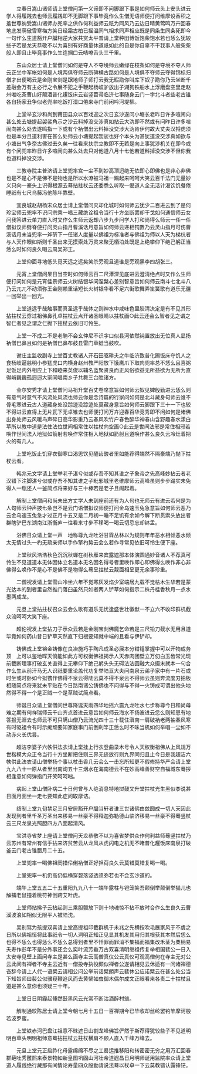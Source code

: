 <!-- { "loadSidebar": true } -->
　　立春日嵩山诸师请上堂僧问第一义谛即不问脚跟下事是如何师云头上安头进云学人得履践去也师云履践即不无脚跟下事毕竟作么生僧无语师便打问维摩设香积之羞世尊纳受嵩山诸师办兜率之供作何利益师云祇为同风乃云边日晴黄莺鸣万卉回春地底发萌傲雪寒梅方笑日经霜古柏已摇温同气相求同声相应既是同条生同条死即今一句作么生道豁开户牖相逆大家共赏太平普请上堂种田博饭饱柴饱水若也恁么犹较些子若是龙天恭敬不以为喜别有好商量休道祇如此的自是你自辜不干我事人般柴柴般人即且止毕竟事作么生连掴口云咭嘹舌头三千里。

　　东山众居士请上堂僧问如何是夺人不夺境师云嫩绿在枝条如何是夺境不夺人师云正坐中军帐如何是人境两俱夺师云断碑横古路如何是人境俱不夺师云夺得锦标归僧才出便喝云是金刚宝剑是踞地师子师打云我无暇勘你叫库下奴子勘你乃云坐断千差融会万有主必行之令展不犯之手鞭起杨岐驴放出子湖狗铁船水上浮磨盘空里走赵州唯吃茶曹山好颠酒普化趯饭床云岩竖苕帚临济七事随身云门一字北斗者些老古锥各自扬家丑争似老兜率吃饭打湿口倦来寺门前闲吟河堤柳。

　　上堂举玄沙和尚到莆田县众以百戏迎之次日玄沙遂问小塘长老昨日许多喧闹向甚么处去塘提起袈裟角示之沙云料掉没交涉真如拈云大沩即不然或有问昨日许多喧闹向甚么处去遂鸣指一下或有个衲僧出云料掉没交涉大沩肯伊何故大丈夫汉捋虎须也是本分且道利害在甚么处师云小塘提起袈裟也好个本头为甚犹道没交涉真如欲与小塘出气争奈古佛过去久矣一往看来扶宗立教即不无若是向上事犹涉机关在即今或有个问兜率昨日许多喧闹向甚么处去只对他道八月十七他若道料掉没交涉不但你我也道料掉没交涉。

　　三教寺院主普济请上堂兜率宫一尘不到妙高顶迥绝无依即心即佛也是非心非佛也是不是心不是佛不是物也是所以水潦被马祖一蹋起来呵呵大笑云百千法门无量妙义只向一豪头上识得根源去蓦拈拄杖云还委悉么听取一偈道人全无活计渴饮饥餐倦睡祇有七尺乌藤冯他陈年靠壁。

　　宜良城赵胡杨宋众居士请上堂僧问灭却化城时如何师云犹少二百进云到了是何珍宝师云兜率不识问宗乘一唱三藏绝诠祖令当行十方坐断罢却干戈如何通信师云女问我答进云单刀直入时又作么生师云返却八步九步问学人打和尚得么师云一任一任僧拟议师劈脊便打问灵山指月曹溪话月意旨如何师云递相钝置乃云灵山指月可伤曹溪话月未当兜率一斧斫下一任诸人度量以佛祖为标准者与佛祖为师以人天为梯杭者与人天作眼如斯则千圣出来无摸索处万灵来聚无栖泊处既是上绝攀仰下绝己躬正当恁么时如何良久喝云周吴郑王。

　　上堂仰面寻地低头觅天远之远矣笑杀旁观且道谁是旁观黑李四胡张三。

　　元宵上堂僧问杲日当空时如何师云百二尺潭深见底进云澄清绝点时又作么生师便打问如何是元宵佳景师云火树结银华问涅槃心差别智意旨如何师云南斗七北斗八乃云兀兀不动须弥王金刚赖重话短长火树银华看不足六街歌舞弄笙簧歌有道乐无疆一回举出一回光。

　　上堂道远乎哉触事而真圣远乎哉体之则神水中咸味色里胶清决定是有不见其形拈拄杖云穿过祖佛鼻孔卓拄杖云点开诸圣眼睛以拄杖画○此云还会么智者见之谓之智仁者见之谓之仁抛下拄杖云依旧可怜生。

　　上堂一不成二不是老聃不会玄仲尼不识字口似县河依然钝置放出无位真人显扬衲僧巴鼻且如何是衲僧巴鼻布鼓县雷门草蛙当鼓吹。

　　谢庄主监收副寺上堂百丈教诸人开石田驱耕夫之牛临济致普化踢饭床夺饥人之食杨岐逼慈明小参猛虎口内横身赵州教严阳放下饿鹰爪下取肉兜率总不恁么且喜粥足饭足内外相应上下和睦来英俊以辅名蓝聚贤良而正风俗欲益无所益欲为无所为直得峭巍巍孤迥迥大家同唱南乡子共舞三台胜诸方。

　　金尔安秀才请上堂僧问马祖升堂百丈卷席意旨如何师云奴见婢殷勤进云恁么则有意气时意气不风流处风流也师云你是念诗篇的行家问如何是北斗藏身句师云谁不骨毛寒进云古人道藏身处没踪迹没踪迹处莫藏身意旨如何师云脚跟下三十一下也较不得进云直得上无片瓦下无卓锥去也师便打问万卉迎春百华竞秀即不问如何是诸佛出身处师云风暖鸟声碎日高华影重乃云春风吹竹户春色醉华神春山含野趣春水漾白苹所以教中道是法住法位世间相常住以拄杖向空画○此云是世间法邪是常住相邪若唤作世间法入地狱如箭射若唤作常住相入地狱如箭射且道唤作甚么良久云冷灶着把火的有几人。

　　上堂吃饭止饥穿衣御寒口渴思饮见醯齿酸者里如能荐得端然不隔豪端乃抛下拄杖云看。

　　韩兆元文学请上堂举老子湛兮似或存吾不知其谁之子象帝之先高峰妙拈云者老汉错下注脚湛兮似或存吾不知其谁之子毗邪城里老维摩师云高峰虽则步步蹋实未免得人一瓻还人一釜简点将来好与三十棒若是老子且阁起着。

　　解制上堂僧问和尚未出方丈学人未到座前还有为人句也无师云有进云若何是为人句师云钟声披七条岂不是云门语僧拟议师便打问金乌速玉兔急意旨如何师云恶乃云金乌速玉兔急才过正月十五又是二月初一睡不足饥有余如今解下断贯索头放出者群瞎驴巴东湖南江浙衡庐一往看来寸步不移喝一喝云切忌忘却钵盂。

　　浴佛日众请上堂一声　地称尊九龙吐浴甘霖丛林以为规则年年恶水相倾恶水倾太无情过头一杓无疏亲师以手作擎杓势云会么若作寻常见依旧可怜生便下座。

　　上堂秋风浩浩秋色沉沉秋蝉在树秋雁来宾露遮那本体演圆通妙音诸人不荐真可怜生不见道道本无体因体立名道本无名因名得号者里唤作即心即佛得么唤作非心非佛得么唤作不是心不是佛不是物得么蓦呈拄杖云觌面相呈更无余事珍重。

　　二僧祝发请上堂雪山冷坐六年不觉寒灰发焰少室端居九载不觉枯木生华若是蒙光达本的到者里自然推门落臼虽然只如者两人铲草如何指示二株丹桂香秋月一点水墨两成龙。

　　元旦上堂拈拄杖召众云会么歌有道乐无忧逢盛世壮徽猷一不立六不收印群机截众流呵呵大笑下座。

　　超伦祝发上堂拈刀子示众云若是金刚宝剑佛魔乞命若是三尺铅刀截水无用且道毕竟如何药山昔日铲草天然直下归根要知就中端的且看与伊铲却。

　　铸佛成上堂镕金铸像在良冶施巧手陶凡成圣必展本分钳锤掌握中可以开物成务顶　上可以鉴地晖天倘能如此方可权衡佛祖揭示人天赤肉团壁立万仞白玉齿常光现前截断理事打破玄关直得上无攀仰下绝己躬头头无碍法法圆融大众摄末就本一句合作么生从前汗马无人识祇要重论盖代功复举陆亘大夫问南泉云弟子家中有一片石或时坐或时卧如今拟镌作佛得不泉云得陆云莫不得不泉云不得师云虽则奔流度刃拍板相随简点将来犹未平贴在今日路南诸公铸佛也不问得与不得一火铸成可谓出他头地然得不得一个是正贼一个是草贼试简点看。

　　师诞日众请上堂僧问世尊降诞天雨四华地摇六震九龙吐水七步称尊今日和尚母难之期有何祥瑞师云千山齐点首进云意旨如何师云海水不扬波进云恁么则知恩有地答报无涯去也师云不可只瞒山僧乃云流光四十三十载住滇南一肩破衲老两袖春风寒有时驱祖令有时示痴顽要知家庭事门前倒刹竿正恁么时不昧当机如何举唱一尘如不动赤火长优昙。

　　超洁李婆子六帙供法衣请上堂挂上行衣登曲录木号令人天权衡祖佛从上风规万世楷模大众正令当行十方坐断把住则三界无迹放行则九界同归且止今日是我超洁六帙供此法衣请山僧举扬个事以杖击香几云会么一击忘所知更不假修持华严会请上堂九九八十一原从者里出南询五十三烟水在海南德云不在妙高峰善财空自福城东蓦拶相逢意如何弹指门开笑呵呵咄。

　　病起上堂山僧卧病二十日何曾与人绝消息特地挝鼓又升堂拄杖光生黑似桼说甚日面月面坐一走七要知此症问取摩诘。

　　结制上堂九旬禁足三月安居豁开户牖当轩者谁三世诸佛由兹圆成一切人天因此发现到者里千圣万圣出来移易一丝豪不得释迦弥勒德山临济移易一丝豪不得蓦竖杖云三尺龙泉光照胆四方八面起清风。

　　宝洪寺省梦上座请上堂僧问天龙恭敬不以为喜省梦供众作何利益师蓦竖拄杖乃云苏州有常州有信手拈来济贫苦云从龙风从虎闪电之机无不睹普化趯饭床南泉打破釜云门老古锥腊月二十五。

　　上堂兜率一喝佛祖罔措伶俐衲僧正好担荷良久云莫错莫错复喝一喝。

　　上堂兜率一机仍高仍低横穿碧落竖透须弥若也不会玄沙道的。

　　端午上堂五五二十五重阳九九八十一端午露柱与镫笼笑吾颠倒举颠倒举猫儿也解捕老鼠撞着桃符神倒跨艾叶虎。

　　上堂师拈拂子云拈起则三乘胆颤放下则十地魂惊不拈不放时合作么生良久云曹溪波浪如相似无限平人被陆沈。

　　吴别驾为孩提双喜请上堂高提祖印截群机于未兆之先横按吹毛展家风于不虞之日所以佛祖恒将此事祇令一切人洞明正知正见显其机发其用归其根获其本然后恁么也得不恁么也得恁么不恁么总得到者里不忏罪而罪消不集福而福集改禾茎为粟柄易夭寿作彭年不是分外事还会么奕叶流芳垂万古双喜清明继祖传复举相国裴公一日入太安寺见壁上画问寺主是甚么画寺主云高僧真仪公云真仪可观高僧何在寺主无对公云此间有禅者不寺主云近有一僧投寺执役颇似禅者公遂请相见云休适有一问诸禅德吝辞今请上人代一语檗云请相公问公举前话檗朗声云裴休公应诺檗云在甚么处公当下知旨师曰裴公似骥窥鞭追风而去黄檗如虫御木偶尔成文正眼看来各责二十拄杖且道是甚么意你也须疑三十年。

　　上堂日日阴霾起翛然鼓黑风云光常不断沽酒醉村翁。

　　解制通皎陈居士请上堂今朝七月十五日一百禅期今已毕收却丝纶罢钓竿摩诃般若波罗蜜。

　　上堂铁赤河巴盘江祖意不昧遮日山劄龙峰佛旨俨然于斯荐得犹较些子不见道明明百草头明明祖师意蓦拈拄杖云拄杖横肩不顾人直入千峰万峰去。

　　元旦上堂元正启祚化母露绵绵不尽之工晷运推移阳和转密密无穷之用万汇回春群葩吐秀雝熙来泰景物如新皇图巩固山河壮帝道遐昌日月明师诞用监院率众请上堂道人履践绝行藏那有间情论寿量四众殷勤请说法蓦以杖卓一下云莫教错认露锋铓。


